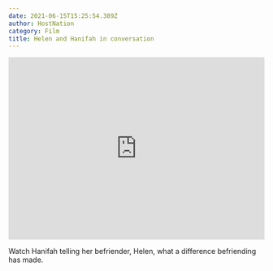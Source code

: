 ```yaml
---
date: 2021-06-15T15:25:54.389Z
author: HostNation
category: Film
title: Helen and Hanifah in conversation
---
```

<iframe src="https://player.vimeo.com/video/391708540?title=0&byline=0&portrait=0" width="100%" height="360" frameborder="0" allow="autoplay; fullscreen; picture-in-picture" allowfullscreen></iframe>

Watch Hanifah telling her befriender, Helen, what a difference befriending has made.